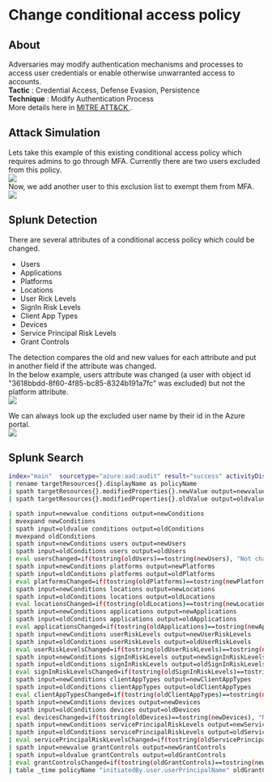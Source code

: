# Change conditional access policy
## About
Adversaries may modify authentication mechanisms and processes to access user credentials or enable otherwise unwarranted access to accounts. <br>
<b>Tactic</b>    : Credential Access, Defense Evasion, Persistence <br>
<b>Technique</b> : Modify Authentication Process<br>
More details here in <a href="https://attack.mitre.org/techniques/T1556/" target="_blank"> MITRE ATT&CK </a>. <br>

## Attack Simulation
Lets take this example of this existing conditional access policy which requires admins to go through MFA.
Currently there are two users excluded from this policy.<br>
<img src="../../../images/o365security/update-conditional-access-policy-001.png"></img><br>
Now, we add another user to this exclusion list to exempt them from MFA.<br>
<img src="../../../images/o365security/update-conditional-access-policy-002.png"></img><br>

## Splunk Detection

There are several attributes of a conditional access policy which could be changed.
* Users
* Applications
* Platforms
* Locations
* User Rick Levels
* SignIn Risk Levels
* Client App Types
* Devices
* Service Principal Risk Levels
* Grant Controls

The detection compares the old and new values for each attribute and put in another field if the attribute was changed.<br>
In the below example, users attribute was changed (a user with object id "3618bbdd-8f60-4f85-bc85-8324b191a7fc" was excluded) but not the platform attribute.<br>
<img src="../../../images/o365security/update-conditional-access-policy-003.png"></img><br>

We can always look up the excluded user name by their id in the Azure portal. <br>
<img src="../../../images/o365security/update-conditional-access-policy-004.png"></img><br>

## Splunk Search
``` bash
index="main"  sourcetype="azure:aad:audit" result="success" activityDisplayName="Update conditional access policy"
| rename targetResources{}.displayName as policyName
| spath targetResources{}.modifiedProperties{}.newValue output=newvalue
| spath targetResources{}.modifiedProperties{}.oldValue output=oldvalue

| spath input=newvalue conditions output=newConditions
| mvexpand newConditions
| spath input=oldvalue conditions output=oldConditions
| mvexpand oldConditions
| spath input=newConditions users output=newUsers
| spath input=oldConditions users output=oldUsers
| eval usersChanged=if(tostring(oldUsers)==tostring(newUsers), "Not changed", "Changed")
| spath input=newConditions platforms output=newPlatforms
| spath input=oldConditions platforms output=oldPlatforms
| eval platformsChanged=if(tostring(oldPlatforms)==tostring(newPlatforms), "Not changed", "Changed")
| spath input=newConditions locations output=newLocations
| spath input=oldConditions locations output=oldLocations
| eval locationsChanged=if(tostring(oldLocations)==tostring(newLocations), "Not changed", "Changed")
| spath input=newConditions applications output=newApplications
| spath input=oldConditions applications output=oldApplications
| eval applicationsChanged=if(tostring(oldApplications)==tostring(newApplications), "Not changed", "Changed")
| spath input=newConditions userRiskLevels output=newUserRiskLevels
| spath input=oldConditions userRiskLevels output=oldUserRiskLevels
| eval userRiskLevelsChanged=if(tostring(oldUserRiskLevels)==tostring(newUserRiskLevels), "Not changed", "Changed")
| spath input=newConditions signInRiskLevels output=newSignInRiskLevels
| spath input=oldConditions signInRiskLevels output=oldSignInRiskLevels
| eval signInRiskLevelsChanged=if(tostring(oldSignInRiskLevels)==tostring(newSignInRiskLevels), "Not changed", "Changed")
| spath input=newConditions clientAppTypes output=newClientAppTypes
| spath input=oldConditions clientAppTypes output=oldClientAppTypes
| eval clientAppTypesChanged=if(tostring(oldClientAppTypes)==tostring(newClientAppTypes), "Not changed", "Changed")
| spath input=newConditions devices output=newDevices
| spath input=oldConditions devices output=oldDevices
| eval devicesChanged=if(tostring(oldDevices)==tostring(newDevices), "Not changed", "Changed")
| spath input=newConditions servicePrincipalRiskLevels output=newServicePrincipalRiskLevels
| spath input=oldConditions servicePrincipalRiskLevels output=oldServicePrincipalRiskLevels
| eval servicePrincipalRiskLevelsChanged=if(tostring(oldServicePrincipalRiskLevels)==tostring(newServicePrincipalRiskLevels), "Not changed", "Changed")
| spath input=newvalue grantControls output=newGrantControls
| spath input=oldvalue grantControls output=oldGrantControls
| eval grantControlsChanged=if(tostring(oldGrantControls)==tostring(newGrantControls), "Not changed", "Changed")
| table _time policyName "initiatedBy.user.userPrincipalName" oldGrantControls newGrantControls oldUsers newUsers usersChanged oldPlatforms newPlatforms platformsChanged oldLocations newLocations locationsChanged oldApplications newApplications applicationsChanged oldUserRiskLevels newUserRiskLevels userRiskLevelsChanged oldSignInRiskLevels newSignInRiskLevels signInRiskLevelsChanged oldClientAppTypes newClientAppTypes clientAppTypesChanged oldDevices newDevices devicesChanged oldServicePrincipalRiskLevels newServicePrincipalRiskLevels servicePrincipalRiskLevelsChanged oldGrantControls newGrantControls grantControlsChanged
```